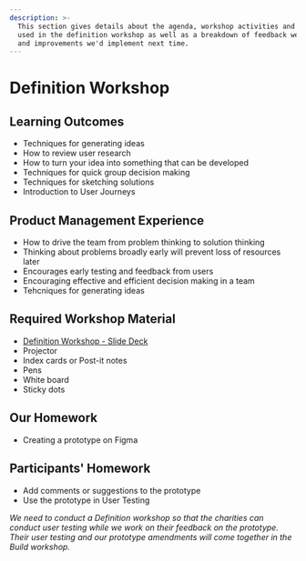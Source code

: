 ```yaml
---
description: >-
  This section gives details about the agenda, workshop activities and slides
  used in the definition workshop as well as a breakdown of feedback we received
  and improvements we'd implement next time.
---
```


# Definition Workshop

## Learning Outcomes

* Techniques for generating ideas
* How to review user research
* How to turn your idea into something that can be developed
* Techniques for quick group decision making
* Techniques for sketching solutions
* Introduction to User Journeys

## Product Management Experience

* How to drive the team from problem thinking to solution thinking
* Thinking about problems broadly early will prevent loss of resources later
* Encourages early testing and feedback from users
* Encouraging effective and efficient decision making in a team
* Tehcniques for generating ideas

## Required Workshop Material 

* [Definition Workshop - Slide Deck](https://docs.google.com/presentation/d/1Ckg3u_tzKaFsHdM_Ocp7HsZ97GRgFLcjG_8Dv3IL5p0/edit?usp=sharing)
* Projector
* Index cards or Post-it notes
* Pens
* White board
* Sticky dots

## Our Homework

* Creating a prototype on Figma

## Participants' Homework

* Add comments or suggestions to the prototype
* Use the prototype in User Testing

_We need to conduct a Definition workshop so that the charities can conduct user testing while we work on their feedback on the prototype. Their user testing and our prototype amendments will come together in the Build workshop._

